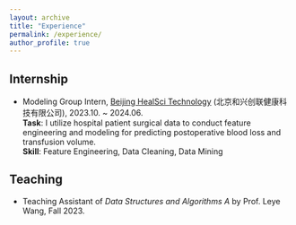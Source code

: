 ```yaml
---
layout: archive
title: "Experience"
permalink: /experience/
author_profile: true
---
```


## Internship

* Modeling Group Intern, <a href="https://www.healscitech.com/#/home" target="_blank">Beijing HealSci Technology</a> (北京和兴创联健康科技有限公司), 2023.10. ~ 2024.06. <br/>
**Task**: I utilize hospital patient surgical data to conduct feature engineering and modeling for predicting postoperative blood loss and transfusion volume. <br/>
**Skill**: Feature Engineering, Data Cleaning, Data Mining

## Teaching

* Teaching Assistant of *Data Structures and Algorithms A* by Prof. Leye Wang, Fall 2023.

